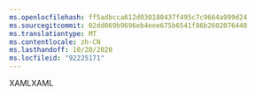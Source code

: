 ```yaml
---
ms.openlocfilehash: ff5adbcca612d030180437f495c7c9664a999d24
ms.sourcegitcommit: 02dd069b9696eb4eee675b6541f86b2602076448
ms.translationtype: MT
ms.contentlocale: zh-CN
ms.lasthandoff: 10/20/2020
ms.locfileid: "92225171"
---
```

<span data-ttu-id="59094-101">XAML</span><span class="sxs-lookup"><span data-stu-id="59094-101">XAML</span></span>